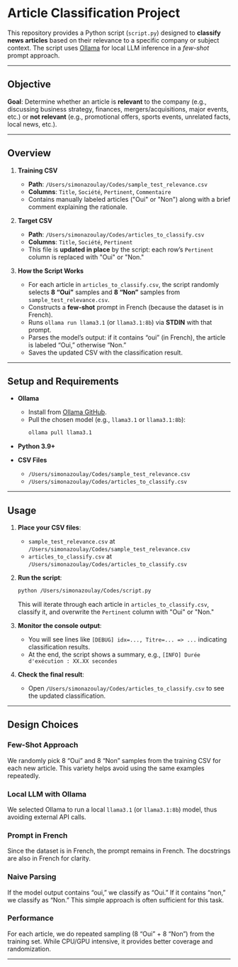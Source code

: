 # Article Classification Project

This repository provides a Python script (`script.py`) designed to **classify news articles** based on their relevance to a specific company or subject context. The script uses [Ollama](https://github.com/jmorganca/ollama) for local LLM inference in a *few-shot* prompt approach.


---

## Objective

**Goal**: Determine whether an article is **relevant** to the company (e.g., discussing business strategy, finances, mergers/acquisitions, major events, etc.) or **not relevant** (e.g., promotional offers, sports events, unrelated facts, local news, etc.).

---

## Overview

1. **Training CSV**  
   - **Path**: `/Users/simonazoulay/Codes/sample_test_relevance.csv`  
   - **Columns**: `Title`, `Société`, `Pertinent`, `Commentaire`  
   - Contains manually labeled articles ("Oui" or "Non") along with a brief comment explaining the rationale.

2. **Target CSV**  
   - **Path**: `/Users/simonazoulay/Codes/articles_to_classify.csv`  
   - **Columns**: `Title`, `Société`, `Pertinent`  
   - This file is **updated in place** by the script: each row’s `Pertinent` column is replaced with "Oui" or "Non."

3. **How the Script Works**  
   - For each article in `articles_to_classify.csv`, the script randomly selects **8 “Oui”** samples and **8 “Non”** samples from `sample_test_relevance.csv`.  
   - Constructs a **few-shot** prompt in French (because the dataset is in French).  
   - Runs `ollama run llama3.1` (or `llama3.1:8b`) via **STDIN** with that prompt.  
   - Parses the model’s output: if it contains “oui” (in French), the article is labeled “Oui,” otherwise “Non.”  
   - Saves the updated CSV with the classification result.

---

## Setup and Requirements

- **Ollama**  
  - Install from [Ollama GitHub](https://github.com/jmorganca/ollama).  
  - Pull the chosen model (e.g., `llama3.1` or `llama3.1:8b`):
    ```bash
    ollama pull llama3.1
    ```

- **Python 3.9+**

- **CSV Files**  
  - `/Users/simonazoulay/Codes/sample_test_relevance.csv`  
  - `/Users/simonazoulay/Codes/articles_to_classify.csv`  

---

## Usage

1. **Place your CSV files**:
   - `sample_test_relevance.csv` at `/Users/simonazoulay/Codes/sample_test_relevance.csv`
   - `articles_to_classify.csv` at `/Users/simonazoulay/Codes/articles_to_classify.csv`

2. **Run the script**:
    ```bash
    python /Users/simonazoulay/Codes/script.py
    ```
    This will iterate through each article in `articles_to_classify.csv`, classify it, and overwrite the `Pertinent` column with "Oui" or "Non."

3. **Monitor the console output**:
   - You will see lines like `[DEBUG] idx=..., Titre=... => ...` indicating classification results.
   - At the end, the script shows a summary, e.g., `[INFO] Durée d'exécution : XX.XX secondes`

4. **Check the final result**:
   - Open `/Users/simonazoulay/Codes/articles_to_classify.csv` to see the updated classification.



---

## Design Choices

### Few-Shot Approach
We randomly pick 8 “Oui” and 8 “Non” samples from the training CSV for each new article. This variety helps avoid using the same examples repeatedly.

### Local LLM with Ollama
We selected Ollama to run a local `llama3.1` (or `llama3.1:8b`) model, thus avoiding external API calls.

### Prompt in French
Since the dataset is in French, the prompt remains in French. The docstrings are also in French for clarity.

### Naive Parsing
If the model output contains “oui,” we classify as “Oui.” If it contains “non,” we classify as “Non.” This simple approach is often sufficient for this task.

### Performance
For each article, we do repeated sampling (8 “Oui” + 8 “Non”) from the training set. While CPU/GPU intensive, it provides better coverage and randomization.

---
